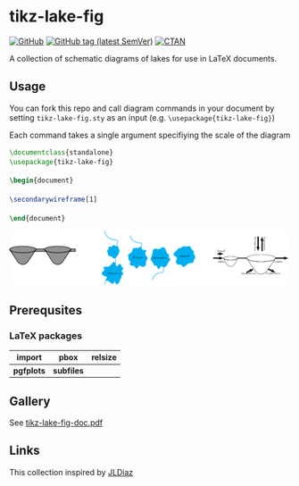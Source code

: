 # tikz-lake-fig

[![GitHub](https://img.shields.io/github/license/jsta/tikz-lake-fig.svg?color=blue)](http://www.latex-project.org/lppl.txt)
[![GitHub tag (latest SemVer)](https://img.shields.io/github/tag/jsta/tikz-lake-fig.svg?label=current%20version)](https://github.com/jsta/tikz-lake-fig/releases/latest)
[![CTAN](https://img.shields.io/ctan/v/tikz-lake-fig.svg)](https://ctan.org/pkg/tikz-lake-fig)

A collection of schematic diagrams of lakes for use in LaTeX documents.

## Usage

You can fork this repo and call diagram commands in your document by setting `tikz-lake-fig.sty` as an input (e.g. `\usepackage{tikz-lake-fig}`)

Each command takes a single argument specifiying the scale of the diagram

```latex
\documentclass{standalone}
\usepackage{tikz-lake-fig}

\begin{document}
	
\secondarywireframe[1]
	
\end{document}
```

![tikz lakes](example.png)

## Prerequsites

### LaTeX packages

| import          | pbox         | relsize |
| --------------- | ------------ | ------- |
| __pgfplots__    | __subfiles__ |         |

## Gallery

See [tikz-lake-fig-doc.pdf](https://github.com/jsta/tikz-lake-fig/blob/master/tikz-lake-fig-doc.pdf)

## Links

This collection inspired by [JLDiaz](https://tex.stackexchange.com/questions/95044/create-diagrams-in-latex-with-tikz)
